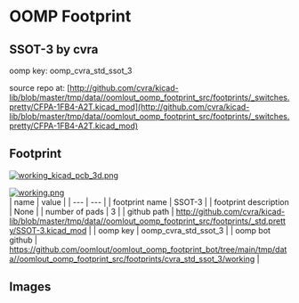 # OOMP Footprint  
## SSOT-3  by cvra  
  
oomp key: oomp_cvra_std_ssot_3  
  
source repo at: [http://github.com/cvra/kicad-lib/blob/master/tmp/data//oomlout_oomp_footprint_src/footprints/_switches.pretty/CFPA-1FB4-A2T.kicad_mod](http://github.com/cvra/kicad-lib/blob/master/tmp/data//oomlout_oomp_footprint_src/footprints/_switches.pretty/CFPA-1FB4-A2T.kicad_mod)  
## Footprint  
  
[![working_kicad_pcb_3d.png](working_kicad_pcb_3d_600.png)](working_kicad_pcb_3d.png)  
  
[![working.png](working_600.png)](working.png)  
| name | value | 
| --- | --- | 
| footprint name | SSOT-3 | 
| footprint description | None | 
| number of pads | 3 | 
| github path | http://github.com/cvra/kicad-lib/blob/master/tmp/data//oomlout_oomp_footprint_src/footprints/_std.pretty/SSOT-3.kicad_mod | 
| oomp key | oomp_cvra_std_ssot_3 | 
| oomp bot github | https://github.com/oomlout/oomlout_oomp_footprint_bot/tree/main/tmp/data//oomlout_oomp_footprint_src/footprints/cvra_std_ssot_3/working | 
## Images  
